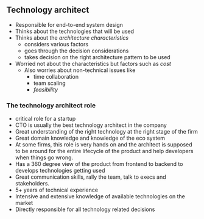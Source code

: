 ## **Technology architect**

- Responsible for end-to-end system design
- Thinks about the technologies that will be used
- Thinks about the _architecture characteristics_
	- considers various factors
	- goes through the decision considerations
	- takes decision on the right architecture pattern to be used
- Worried not about the characteristics but factors such as _cost_
	- Also worries about non-technical issues like
		- time collaboration
		- team scaling
		- _feasibility_

### The technology architect role
- critical role for a startup
- CTO is usually the best technology architect in the company
- Great understanding of the right technology at the right stage of the firm
- Great domain knowledge and knowledge of the eco system
- At some firms, this role is very hands on and the architect is supposed to be around for the entire lifecycle of the product and help developers when things go wrong.
- Has a 360 degree view of the product from frontend to backend to develops technologies getting used
- Great communication skills, rally the team, talk to execs and stakeholders.
- 5+ years of technical experience
- Intensive and extensive knowledge of available technologies on the market
- Directly responsible for all technology related decisions
